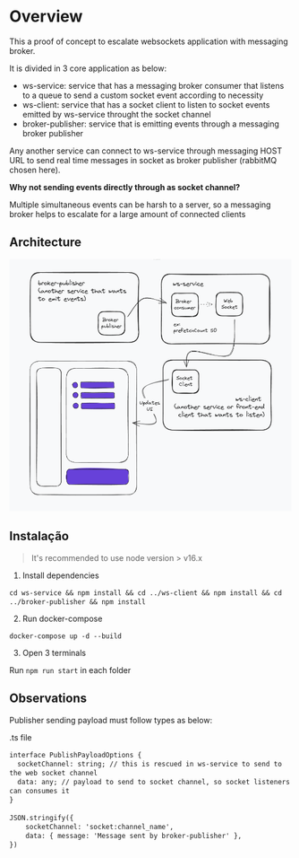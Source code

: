 # Overview

This a proof of concept to escalate websockets application with messaging broker.

It is divided in 3 core application as below:

- ws-service: service that has a messaging broker consumer that listens to a queue to send a custom socket event according to necessity
- ws-client: service that has a socket client to listen to socket events emitted by ws-service throught the socket channel
- broker-publisher: service that is emitting events through a messaging broker publisher

Any another service can connect to ws-service through messaging HOST URL to send real time messages in socket as broker publisher (rabbitMQ chosen here).

**Why not sending events directly through as socket channel?**

Multiple simultaneous events can be harsh to a server, so a messaging broker helps to escalate for a large amount of connected clients

## Architecture

![ws-architecture](architecture.png)

## Instalação

> It's recommended to use node version > v16.x

1. Install dependencies

```
cd ws-service && npm install && cd ../ws-client && npm install && cd ../broker-publisher && npm install
```

2. Run docker-compose

```
docker-compose up -d --build
```

3. Open 3 terminals

Run `npm run start` in each folder

## Observations

Publisher sending payload must follow types as below:

.ts file

```
interface PublishPayloadOptions {
  socketChannel: string; // this is rescued in ws-service to send to the web socket channel
  data: any; // payload to send to socket channel, so socket listeners can consumes it
}

JSON.stringify({
    socketChannel: 'socket:channel_name',
    data: { message: 'Message sent by broker-publisher' },
})
```
